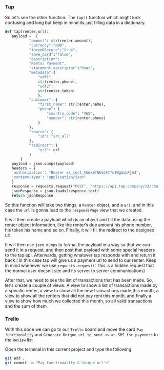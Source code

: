### Tap

So let’s see the other function. The `tap()` functoin which might look confusing and long but keep in mind its just filling data in a dictionary.

```python
def tap(renter,url):
   payload =  {
           "amount": str(renter.amount),
           "currency":"KWD",
           "threeDSecure":"true",
           "save_card":"false",
           "description":
           "Rental Payment",
           "statement_descriptor":"Rent",
           "metadata":{
               "udf1":
               str(renter.phone),
               "udf2":
               str(renter.token)
               },
           "customer": {
               "first_name": str(renter.name),
               "phone": {
                   "country_code": "965",
                   "number": str(renter.phone)
               }
           },
           "source": {
               "id": "src_all"
           },
           "redirect": {
               "url": url
           }
       }
   payload = json.dumps(payload)
   headers = {
   'authorization': "Bearer sk_test_XKokBfNWv6FIYuTMg5sLPjhJ",
   'content-type': "application/json"
   }
   response = requests.request("POST", "https://api.tap.company/v2/charges", data=payload, headers=headers)
   jsonResponse = json.loads(response.text)
   return jsonResponse
```

So this function will take two things, a `Renter` object, and a `url`, and in this case the `url` is gonna lead to the `responsePage` view that we created.

It will then create a payload which is an object and fill the data using the renter object information, like the renter’s due amount his phone number, his token his name and so on. Finally, it will fill the redirect to the designed url.

It will then use `json.dumps` to format the payload in a way so that we can send it in a request, and then post that payload with some special headers to the tap api. Afterwards, getting whatever tap responds with and return it back ( in this case tap will give us a payment url to send to our renter. Keep in mind whenever we use `requests.request()` this is a hidden request that the normal user doesn’t see and its server to server communications)

After that, we need to see the list of transactions that has been made. So, let's create a couple of views. A view to show a list of transactions made by a specific renter, a view to show all the new transactions made this month, a view to show all the renters that did not pay rent this month, and finally a view to show how much we collected this month, so all valid transactions and the sum of them.


### Trello

With this done we can go to our `Trello` board and move the card `Pay functionality` and `Generate Unique url to send as an SMS for payments` to the `Review` list

Open the terminal in this current project and type the following

```bash
git add .
git commit -m "Pay functionality & Unique url's"
```